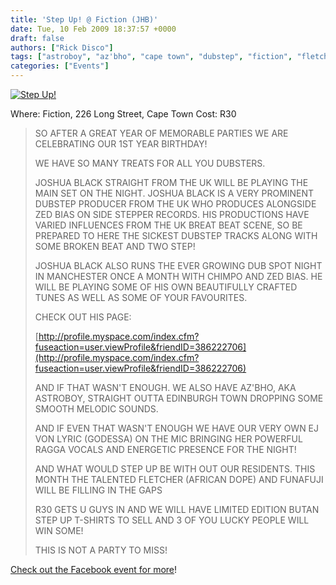 ```yaml
---
title: 'Step Up! @ Fiction (JHB)'
date: Tue, 10 Feb 2009 18:37:57 +0000
draft: false
authors: ["Rick Disco"]
tags: ["astroboy", "az'bho", "cape town", "dubstep", "fiction", "fletcher", "funafuji", "godessa", "joshua black", "long street", "step up"]
categories: ["Events"]
---
```


[![Step Up!](/wp-content/uploads/2009/02/step-up.jpg "Step Up!")](/wp-content/uploads/2009/02/step-up.jpg)

Where: Fiction, 226 Long Street, Cape Town Cost: R30

> SO AFTER A GREAT YEAR OF MEMORABLE PARTIES WE ARE CELEBRATING OUR 1ST YEAR BIRTHDAY!
>
> WE HAVE SO MANY TREATS FOR ALL YOU DUBSTERS.
>
> JOSHUA BLACK STRAIGHT FROM THE UK WILL BE PLAYING THE MAIN SET ON THE NIGHT. JOSHUA BLACK IS A VERY PROMINENT DUBSTEP PRODUCER FROM THE UK WHO PRODUCES ALONGSIDE ZED BIAS ON SIDE STEPPER RECORDS. HIS PRODUCTIONS HAVE VARIED INFLUENCES FROM THE UK BREAT BEAT SCENE, SO BE PREPARED TO HERE THE SICKEST DUBSTEP TRACKS ALONG WITH SOME BROKEN BEAT AND TWO STEP!
>
> JOSHUA BLACK ALSO RUNS THE EVER GROWING DUB SPOT NIGHT IN MANCHESTER ONCE A MONTH WITH CHIMPO AND ZED BIAS. HE WILL BE PLAYING SOME OF HIS OWN BEAUTIFULLY CRAFTED TUNES AS WELL AS SOME OF YOUR FAVOURITES.
>
> CHECK OUT HIS PAGE:
>
> [http://profile.myspace.com/index.cfm?fuseaction=user.viewProfile&friendID=386222706](http://profile.myspace.com/index.cfm?fuseaction=user.viewProfile&friendID=386222706)
>
> AND IF THAT WASN'T ENOUGH. WE ALSO HAVE AZ'BHO, AKA ASTROBOY, STRAIGHT OUTTA EDINBURGH TOWN DROPPING SOME SMOOTH MELODIC SOUNDS.
>
> AND IF EVEN THAT WASN'T ENOUGH WE HAVE OUR VERY OWN EJ VON LYRIC (GODESSA) ON THE MIC BRINGING HER POWERFUL RAGGA VOCALS AND ENERGETIC PRESENCE FOR THE NIGHT!
>
> AND WHAT WOULD STEP UP BE WITH OUT OUR RESIDENTS. THIS MONTH THE TALENTED FLETCHER (AFRICAN DOPE) AND FUNAFUJI WILL BE FILLING IN THE GAPS
>
> R30 GETS U GUYS IN AND WE WILL HAVE LIMITED EDITION BUTAN STEP UP T-SHIRTS TO SELL AND 3 OF YOU LUCKY PEOPLE WILL WIN SOME!
>
> THIS IS NOT A PARTY TO MISS!

[Check out the Facebook event for more](http://www.facebook.com/event.php?eid=54547391554 "Facebook Event")!

